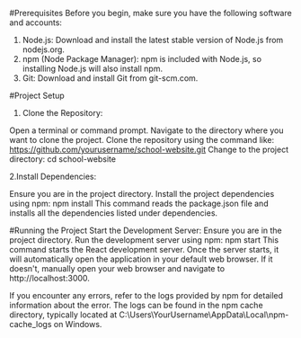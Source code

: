 #Prerequisites
Before you begin, make sure you have the following software and accounts:

1. Node.js: Download and install the latest stable version of Node.js from nodejs.org.
2. npm (Node Package Manager): npm is included with Node.js, so installing Node.js will also install npm.
3. Git: Download and install Git from git-scm.com.

#Project Setup
1. Clone the Repository:

Open a terminal or command prompt.
Navigate to the directory where you want to clone the project.
Clone the repository using the command like: https://github.com/yourusername/school-website.git
Change to the project directory: cd school-website

2.Install Dependencies:

Ensure you are in the project directory.
Install the project dependencies using npm: npm install
This command reads the package.json file and installs all the dependencies listed under dependencies.

#Running the Project
Start the Development Server:
Ensure you are in the project directory.
Run the development server using npm: npm start
This command starts the React development server.
Once the server starts, it will automatically open the application in your default web browser. If it doesn't, manually open your web browser and navigate to http://localhost:3000.

If you encounter any errors, refer to the logs provided by npm for detailed information about the error. The logs can be found in the npm cache directory, typically located at C:\Users\YourUsername\AppData\Local\npm-cache\_logs on Windows.

